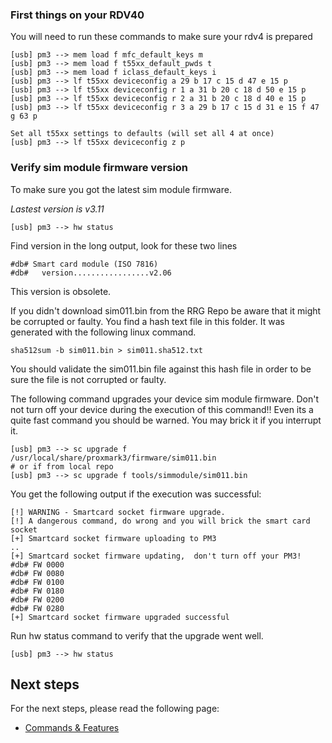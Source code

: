 ### First things on your RDV40
You will need to run these commands to make sure your rdv4 is prepared
```
[usb] pm3 --> mem load f mfc_default_keys m
[usb] pm3 --> mem load f t55xx_default_pwds t
[usb] pm3 --> mem load f iclass_default_keys i
[usb] pm3 --> lf t55xx deviceconfig a 29 b 17 c 15 d 47 e 15 p
[usb] pm3 --> lf t55xx deviceconfig r 1 a 31 b 20 c 18 d 50 e 15 p
[usb] pm3 --> lf t55xx deviceconfig r 2 a 31 b 20 c 18 d 40 e 15 p
[usb] pm3 --> lf t55xx deviceconfig r 3 a 29 b 17 c 15 d 31 e 15 f 47 g 63 p

Set all t55xx settings to defaults (will set all 4 at once)
[usb] pm3 --> lf t55xx deviceconfig z p
```

### Verify sim module firmware version

To make sure you got the latest sim module firmware.

_Lastest version is v3.11_

```
[usb] pm3 --> hw status
```

Find version in the long output,  look for these two lines

```
#db# Smart card module (ISO 7816)
#db#   version.................v2.06
```

This version is obsolete.

If you didn't download sim011.bin from the RRG Repo be aware that it might be corrupted or faulty.
You find a hash text file in this folder.   It was generated with the following linux command.

```
sha512sum -b sim011.bin > sim011.sha512.txt
```

You should validate the sim011.bin file against this hash file in order to be sure the file is not corrupted or faulty.

The following command upgrades your device sim module firmware.
Don't not turn off your device during the execution of this command!!
Even its a quite fast command you should be warned.  You may brick it if you interrupt it.

```
[usb] pm3 --> sc upgrade f /usr/local/share/proxmark3/firmware/sim011.bin
# or if from local repo
[usb] pm3 --> sc upgrade f tools/simmodule/sim011.bin
```

You get the following output if the execution was successful:

```
[!] WARNING - Smartcard socket firmware upgrade.
[!] A dangerous command, do wrong and you will brick the smart card socket
[+] Smartcard socket firmware uploading to PM3
..
[+] Smartcard socket firmware updating,  don't turn off your PM3!
#db# FW 0000
#db# FW 0080
#db# FW 0100
#db# FW 0180
#db# FW 0200
#db# FW 0280
[+] Smartcard socket firmware upgraded successful        
```

Run hw status command to verify that the upgrade went well.

```
[usb] pm3 --> hw status
```

## Next steps

For the next steps, please read the following page:

* [Commands & Features](/doc/md/Use_of_Proxmark/3_Commands-and-Features.md)
 
